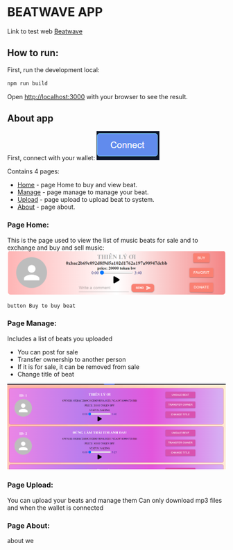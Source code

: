 # BEATWAVE APP

Link to test web [Beatwave](https://appication-beatwave.vercel.app/home)

## How to run:
First, run the development local:

```bash
npm run build
```
Open [http://localhost:3000](http://localhost:3000) with your browser to see the result.

## About app
First, connect with your wallet:
![Button connect](./public/btn-connect.png)

Contains 4 pages:

- [Home](https://appication-beatwave.vercel.app/home) - page Home to buy and view beat.
- [Manage](https://appication-beatwave.vercel.app/manage) - page manage to manage your beat.
- [Upload](https://appication-beatwave.vercel.app/upload) - page upload to upload beat to system.
- [About](https://appication-beatwave.vercel.app/about) - page about.

### Page Home:
This is the page used to view the list of music beats for sale and to exchange and buy and sell music:
![Cardbeat](./public/cardBeat.png)

```bash
button Buy to buy beat
```

### Page Manage:
Includes a list of beats you uploaded
- You can post for sale
- Transfer ownership to another person
- If it is for sale, it can be removed from sale
- Change title of beat

![listBeat](./public/listbeat.png)

### Page Upload:
You can upload your beats and manage them
Can only download mp3 files and when the wallet is connected

### Page About:
about we
